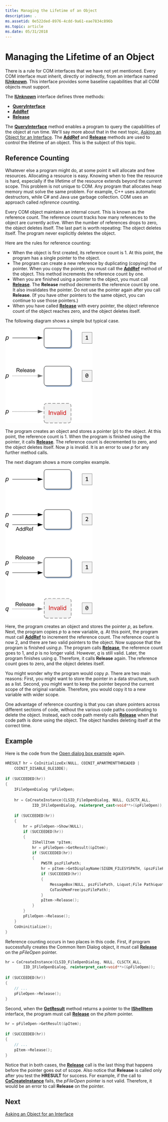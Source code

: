 ```yaml
---
title: Managing the Lifetime of an Object
description: .
ms.assetid: 0e522ded-8976-4cdd-9a61-eae7834c896b
ms.topic: article
ms.date: 05/31/2018
---
```


# Managing the Lifetime of an Object

There is a rule for COM interfaces that we have not yet mentioned. Every COM interface must inherit, directly or indirectly, from an interface named [**IUnknown**](https://docs.microsoft.com/windows/desktop/api/unknwn/nn-unknwn-iunknown). This interface provides some baseline capabilities that all COM objects must support.

The [**IUnknown**](https://docs.microsoft.com/windows/desktop/api/unknwn/nn-unknwn-iunknown) interface defines three methods:

-   [**QueryInterface**](https://docs.microsoft.com/windows/desktop/api/unknwn/nf-unknwn-iunknown-queryinterface(q_))
-   [**AddRef**](https://docs.microsoft.com/windows/desktop/api/unknwn/nf-unknwn-iunknown-addref)
-   [**Release**](https://docs.microsoft.com/windows/desktop/api/unknwn/nf-unknwn-iunknown-release)

The [**QueryInterface**](https://docs.microsoft.com/windows/desktop/api/unknwn/nf-unknwn-iunknown-queryinterface(q_)) method enables a program to query the capabilities of the object at run time. We'll say more about that in the next topic, [Asking an Object for an Interface](asking-an-object-for-an-interface.md). The [**AddRef**](https://docs.microsoft.com/windows/desktop/api/unknwn/nf-unknwn-iunknown-addref) and [**Release**](https://docs.microsoft.com/windows/desktop/api/unknwn/nf-unknwn-iunknown-release) methods are used to control the lifetime of an object. This is the subject of this topic.

## Reference Counting

Whatever else a program might do, at some point it will allocate and free resources. Allocating a resource is easy. Knowing when to free the resource is hard, especially if the lifetime of the resource extends beyond the current scope. This problem is not unique to COM. Any program that allocates heap memory must solve the same problem. For example, C++ uses automatic destructors, while C# and Java use garbage collection. COM uses an approach called *reference counting*.

Every COM object maintains an internal count. This is known as the reference count. The reference count tracks how many references to the object are currently active. When the number of references drops to zero, the object deletes itself. The last part is worth repeating: The object deletes itself. The program never explicitly deletes the object.

Here are the rules for reference counting:

-   When the object is first created, its reference count is 1. At this point, the program has a single pointer to the object.
-   The program can create a new reference by duplicating (copying) the pointer. When you copy the pointer, you must call the [**AddRef**](https://docs.microsoft.com/windows/desktop/api/unknwn/nf-unknwn-iunknown-addref) method of the object. This method increments the reference count by one.
-   When you are finished using a pointer to the object, you must call [**Release**](https://docs.microsoft.com/windows/desktop/api/unknwn/nf-unknwn-iunknown-release). The **Release** method decrements the reference count by one. It also invalidates the pointer. Do not use the pointer again after you call **Release**. (If you have other pointers to the same object, you can continue to use those pointers.)
-   When you have called [**Release**](https://docs.microsoft.com/windows/desktop/api/unknwn/nf-unknwn-iunknown-release) with every pointer, the object reference count of the object reaches zero, and the object deletes itself.

The following diagram shows a simple but typical case.

![illustration that shows reference counting](images/com04.png)

The program creates an object and stores a pointer (*p*) to the object. At this point, the reference count is 1. When the program is finished using the pointer, it calls [**Release**](https://docs.microsoft.com/windows/desktop/api/unknwn/nf-unknwn-iunknown-release). The reference count is decremented to zero, and the object deletes itself. Now *p* is invalid. It is an error to use *p* for any further method calls.

The next diagram shows a more complex example.

![illustration that shows reference counting](images/com05.png)

Here, the program creates an object and stores the pointer *p*, as before. Next, the program copies *p* to a new variable, *q*. At this point, the program must call [**AddRef**](https://docs.microsoft.com/windows/desktop/api/unknwn/nf-unknwn-iunknown-addref) to increment the reference count. The reference count is now 2, and there are two valid pointers to the object. Now suppose that the program is finished using *p*. The program calls [**Release**](https://docs.microsoft.com/windows/desktop/api/unknwn/nf-unknwn-iunknown-release), the reference count goes to 1, and *p* is no longer valid. However, *q* is still valid. Later, the program finishes using *q*. Therefore, it calls **Release** again. The reference count goes to zero, and the object deletes itself.

You might wonder why the program would copy *p*. There are two main reasons: First, you might want to store the pointer in a data structure, such as a list. Second, you might want to keep the pointer beyond the current scope of the original variable. Therefore, you would copy it to a new variable with wider scope.

One advantage of reference counting is that you can share pointers across different sections of code, without the various code paths coordinating to delete the object. Instead, each code path merely calls [**Release**](https://docs.microsoft.com/windows/desktop/api/unknwn/nf-unknwn-iunknown-release) when that code path is done using the object. The object handles deleting itself at the correct time.

## Example

Here is the code from the [Open dialog box example](example--the-open-dialog-box.md) again.

```C++
HRESULT hr = CoInitializeEx(NULL, COINIT_APARTMENTTHREADED |
    COINIT_DISABLE_OLE1DDE);

if (SUCCEEDED(hr))
{
    IFileOpenDialog *pFileOpen;

    hr = CoCreateInstance(CLSID_FileOpenDialog, NULL, CLSCTX_ALL,
            IID_IFileOpenDialog, reinterpret_cast<void**>(&pFileOpen));

    if (SUCCEEDED(hr))
    {
        hr = pFileOpen->Show(NULL);
        if (SUCCEEDED(hr))
        {
            IShellItem *pItem;
            hr = pFileOpen->GetResult(&pItem);
            if (SUCCEEDED(hr))
            {
                PWSTR pszFilePath;
                hr = pItem->GetDisplayName(SIGDN_FILESYSPATH, &pszFilePath);
                if (SUCCEEDED(hr))
                {
                    MessageBox(NULL, pszFilePath, L&quot;File Path&quot;, MB_OK);
                    CoTaskMemFree(pszFilePath);
                }
                pItem->Release();
            }
        }
        pFileOpen->Release();
    }
    CoUninitialize();
}
````

Reference counting occurs in two places in this code. First, if program successfully creates the Common Item Dialog object, it must call [**Release**](https://docs.microsoft.com/windows/desktop/api/unknwn/nf-unknwn-iunknown-release) on the *pFileOpen* pointer.

```C++
hr = CoCreateInstance(CLSID_FileOpenDialog, NULL, CLSCTX_ALL, 
        IID_IFileOpenDialog, reinterpret_cast<void**>(&pFileOpen));

if (SUCCEEDED(hr))
{
    // ...
    pFileOpen->Release();
}
```

Second, when the [**GetResult**](https://docs.microsoft.com/windows/desktop/api/shobjidl_core/nf-shobjidl_core-ifiledialog-getresult) method returns a pointer to the [**IShellItem**](https://docs.microsoft.com/windows/desktop/api/shobjidl_core/nn-shobjidl_core-ishellitem) interface, the program must call [**Release**](https://docs.microsoft.com/windows/desktop/api/unknwn/nf-unknwn-iunknown-release) on the *pItem* pointer.

```C++
hr = pFileOpen->GetResult(&pItem);

if (SUCCEEDED(hr))
{
    // ...
    pItem->Release();
}
```

Notice that in both cases, the [**Release**](https://docs.microsoft.com/windows/desktop/api/unknwn/nf-unknwn-iunknown-release) call is the last thing that happens before the pointer goes out of scope. Also notice that **Release** is called only after you test the **HRESULT** for success. For example, if the call to [**CoCreateInstance**](https://docs.microsoft.com/windows/desktop/api/combaseapi/nf-combaseapi-cocreateinstance) fails, the *pFileOpen* pointer is not valid. Therefore, it would be an error to call **Release** on the pointer.

## Next

[Asking an Object for an Interface](asking-an-object-for-an-interface.md)